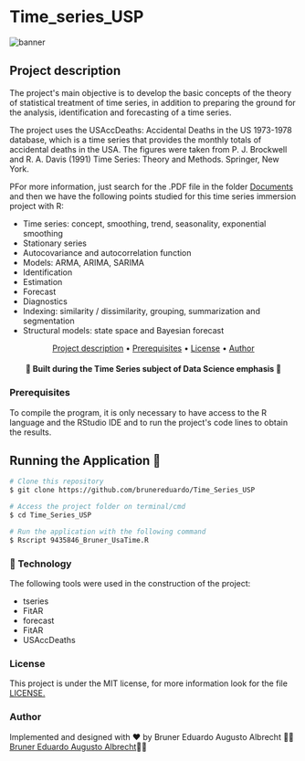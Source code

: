 
# Time_series_USP

![banner](https://limnonews.files.wordpress.com/2014/09/imagem11.png)

## Project description

<p> The project's main objective is to develop the basic concepts of the theory of statistical treatment of time series, in addition to preparing the ground for the analysis, identification and forecasting of a time series.</p> 

<p>The project uses the USAccDeaths: Accidental Deaths in the US 1973-1978 database, which is a time series that provides the monthly totals of accidental deaths in the USA. The figures were taken from P. J. Brockwell and R. A. Davis (1991) Time Series: Theory and Methods. Springer, New York.</p>

<p>PFor more information, just search for the .PDF file in the folder <a href = 'https://github.com/brunereduardo/Time_Series_USP/tree/master/Documents'>Documents</a> and then we have the following points studied for this time series immersion project with R:</p>
 <ul style="list-style-type:disc;">
  <li>Time series: concept, smoothing, trend, seasonality, exponential smoothing</li>
  <li>Stationary series</li>
  <li>Autocovariance and autocorrelation function</li>
  <li>Models: ARMA, ARIMA, SARIMA</li>
  <li>Identification</li>
  <li>Estimation</li>
  <li>Forecast</li>
  <li>Diagnostics</li>
  <li>Indexing: similarity / dissimilarity, grouping, summarization and segmentation</li>
  <li>Structural models: state space and Bayesian forecast</li>
</ul>  

<p align="center">
<a href="#Descrição-do-Projeto">Project description</a> •  
<a href="#Pré-requisitos">Prerequisites</a> •	
<a href="#License">License</a> • 
<a href="#Author">Author</a>
</p>

<h4 align="center"> 
  🚧 Built during the Time Series subject of Data Science emphasis 🚧
</h4>

### Prerequisites
To compile the program, it is only necessary to have access to the R language and the RStudio IDE and to run the project's code lines to obtain the results.

## Running the Application 🎲

```bash
# Clone this repository
$ git clone https://github.com/brunereduardo/Time_Series_USP

# Access the project folder on terminal/cmd
$ cd Time_Series_USP

# Run the application with the following command 
$ Rscript 9435846_Bruner_UsaTime.R

```

### 🚀 Technology

The following tools were used in the construction of the project:

- tseries
- FitAR
- forecast
- FitAR
- USAccDeaths

### License

<p>This project is under the MIT license, for more information look for the file <a href = "https://github.com/brunereduardo/Time_Series_USP/blob/master/LICENSE">LICENSE.</a></p>

### Author
Implemented and designed with ❤️ by Bruner Eduardo Augusto Albrecht 👋🏽 [Bruner Eduardo Augusto Albrecht](https://github.com/brunereduardo)👋🏽
